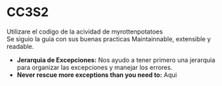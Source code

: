 # CC3S2  
Utilizare el codigo de la acividad de myrottenpotatoes  
Se siguio la guia con sus buenas practicas Maintainnable, extensible y readable.  
- **Jerarquia de Excepciones:** Nos ayudo a tener primero una jerarquia para organizar las excepciones y manejar los errores.
- **Never rescue more exceptions than you need to:** Aqui 
